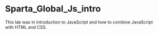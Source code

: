 # Sparta_Global_Js_intro

This lab was in introduction to JavaScript and how to combine JavaScript with HTML and CSS. 
